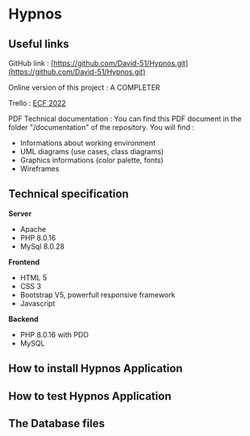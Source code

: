 # Hypnos

## Useful links

GitHub link : [https://github.com/David-51/Hypnos.git](https://github.com/David-51/Hypnos.git)

Online version of this project : A COMPLETER

Trello : [ECF 2022](https://trello.com/invite/b/qj4otr8J/f5005c1adbf0b05f8ea5d01bcda8c4cc/organisation-ecf)

PDF Technical documentation :
You can find this PDF document in the folder "/documentation" of the repository.
You will find :
- Informations about working environment
- UML diagrams (use cases, class diagrams)
- Graphics informations (color palette, fonts)
- Wireframes


## Technical specification

**Server**
- Apache
- PHP 8.0.16
- MySql 8.0.28

**Frontend**
- HTML 5
- CSS 3
- Bootstrap V5, powerfull responsive framework
- Javascript

**Backend**
- PHP 8.0.16 with PDO
- MySQL

## How to install Hypnos Application

## How to test Hypnos Application

## The Database files

